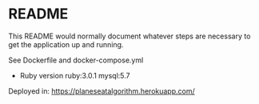 # README

This README would normally document whatever steps are necessary to get the
application up and running.


See Dockerfile and docker-compose.yml

* Ruby version
  ruby:3.0.1
  mysql:5.7

Deployed in: https://planeseatalgorithm.herokuapp.com/ 

